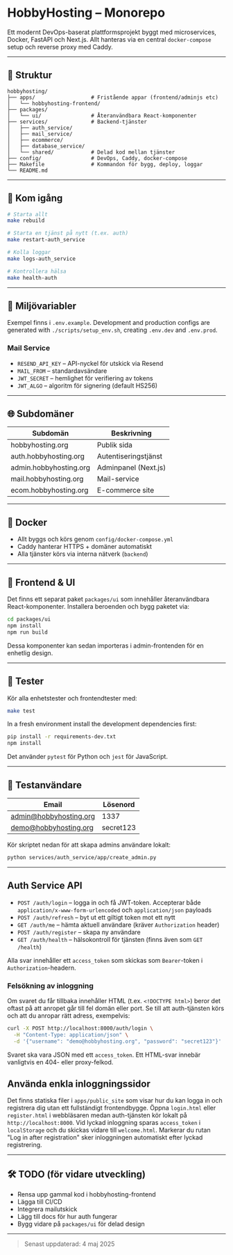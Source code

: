 # HobbyHosting – Monorepo

Ett modernt DevOps-baserat plattformsprojekt byggt med microservices, Docker, FastAPI och Next.js. Allt hanteras via en central `docker-compose` setup och reverse proxy med Caddy.

---

## 📁 Struktur

```
hobbyhosting/
├── apps/                  # Fristående appar (frontend/adminjs etc)
│   └── hobbyhosting-frontend/
├── packages/
│   └── ui/                # Återanvändbara React-komponenter
├── services/              # Backend-tjänster
│   ├── auth_service/
│   ├── mail_service/
│   ├── ecommerce/
│   ├── database_service/
│   └── shared/            # Delad kod mellan tjänster
├── config/                # DevOps, Caddy, docker-compose
├── Makefile               # Kommandon för bygg, deploy, loggar
└── README.md
```

---

## 🚀 Kom igång

```bash
# Starta allt
make rebuild

# Starta en tjänst på nytt (t.ex. auth)
make restart-auth_service

# Kolla loggar
make logs-auth_service

# Kontrollera hälsa
make health-auth
```

---

## 🔑 Miljövariabler

Exempel finns i `.env.example`.
Development and production configs are generated with `./scripts/setup_env.sh`, creating `.env.dev` and `.env.prod`.

### Mail Service

- `RESEND_API_KEY` – API-nyckel för utskick via Resend
- `MAIL_FROM` – standardavsändare
- `JWT_SECRET` – hemlighet för verifiering av tokens
- `JWT_ALGO` – algoritm för signering (default HS256)

---

## 🌐 Subdomäner

| Subdomän               | Beskrivning          |
| ---------------------- | -------------------- |
| hobbyhosting.org       | Publik sida          |
| auth.hobbyhosting.org  | Autentiseringstjänst |
| admin.hobbyhosting.org | Adminpanel (Next.js) |
| mail.hobbyhosting.org  | Mail-service         |
| ecom.hobbyhosting.org  | E-commerce site      |

---

## 🐳 Docker

- Allt byggs och körs genom `config/docker-compose.yml`
- Caddy hanterar HTTPS + domäner automatiskt
- Alla tjänster körs via interna nätverk (`backend`)

---

## 🎨 Frontend & UI

Det finns ett separat paket `packages/ui` som innehåller återanvändbara
React-komponenter. Installera beroenden och bygg paketet via:

```bash
cd packages/ui
npm install
npm run build
```

Dessa komponenter kan sedan importeras i admin-frontenden för en enhetlig
design.

---

## 🧪 Tester

Kör alla enhetstester och frontendtester med:

```bash
make test
```

In a fresh environment install the development dependencies first:

```bash
pip install -r requirements-dev.txt
npm install
```

Det använder `pytest` för Python och `jest` för JavaScript.

---

## 🧪 Testanvändare

| Email                  | Lösenord  |
| ---------------------- | --------- |
| admin@hobbyhosting.org | 1337      |
| demo@hobbyhosting.org  | secret123 |

Kör skriptet nedan för att skapa admins användare lokalt:

```bash
python services/auth_service/app/create_admin.py
```

---

## Auth Service API

- `POST /auth/login` – logga in och få JWT-token. Accepterar både `application/x-www-form-urlencoded` och `application/json` payloads
- `POST /auth/refresh` – byt ut ett giltigt token mot ett nytt
- `GET /auth/me` – hämta aktuell användare (kräver `Authorization` header)
- `POST /auth/register` – skapa ny användare
- `GET /auth/health` – hälsokontroll för tjänsten (finns även som `GET /health`)

Alla svar innehåller ett `access_token` som skickas som `Bearer`-token i `Authorization`-headern.

### Felsökning av inloggning

Om svaret du får tillbaka innehåller HTML (t.ex. `<!DOCTYPE html>`)
beror det oftast på att anropet går till fel domän eller port.
Se till att auth-tjänsten körs och att du anropar rätt adress,
exempelvis:

```bash
curl -X POST http://localhost:8000/auth/login \
  -H "Content-Type: application/json" \
  -d '{"username": "demo@hobbyhosting.org", "password": "secret123"}'
```

Svaret ska vara JSON med ett `access_token`. Ett HTML-svar innebär
vanligtvis en 404- eller proxy-felkod.

## Använda enkla inloggningssidor

Det finns statiska filer i `apps/public_site` som visar hur du kan logga in
och registrera dig utan ett fullständigt frontendbygge. Öppna `login.html`
eller `register.html` i webbläsaren medan auth-tjänsten kör lokalt på
`http://localhost:8000`. Vid lyckad inloggning sparas `access_token` i
`localStorage` och du skickas vidare till `welcome.html`. Markerar du rutan
"Log in after registration" sker inloggningen automatiskt efter lyckad
registrering.

---

## 🛠 TODO (för vidare utveckling)

- Rensa upp gammal kod i hobbyhosting-frontend
- Lägga till CI/CD
- Integrera mailutskick
- Lägg till docs för hur auth fungerar
- Bygg vidare på `packages/ui` för delad design

---

> Senast uppdaterad: 4 maj 2025
